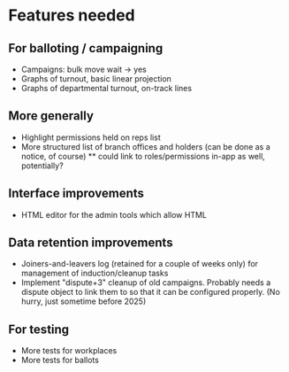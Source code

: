 # Features needed

## For balloting / campaigning

* Campaigns: bulk move wait -> yes
* Graphs of turnout, basic linear projection
* Graphs of departmental turnout, on-track lines

## More generally

* Highlight permissions held on reps list
* More structured list of branch offices and holders (can be done as a notice, of course)
** could link to roles/permissions in-app as well, potentially?

## Interface improvements

* HTML editor for the admin tools which allow HTML

## Data retention improvements

* Joiners-and-leavers log (retained for a couple of weeks only) for management of induction/cleanup tasks
* Implement "dispute+3" cleanup of old campaigns. Probably needs a dispute object to link them to so that it can be configured properly. (No hurry, just sometime before 2025)

## For testing

* More tests for workplaces
* More tests for ballots
